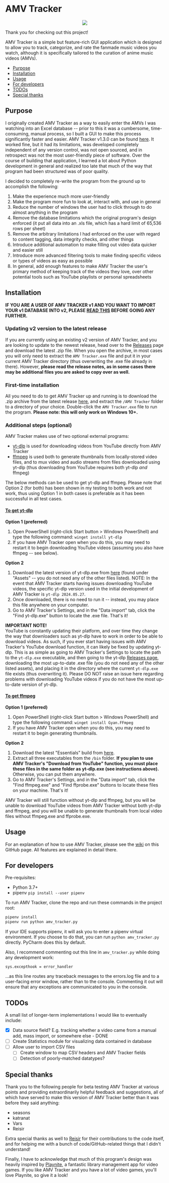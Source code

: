 # AMV Tracker

<p align="center">
<img src="https://github.com/bsobotka/amv_tracker/blob/main/md_images/md-amvt-logo.png">
</p>

Thank you for checking out this project!

AMV Tracker is a simple but feature-rich GUI application which is designed to allow you to track, categorize, and rate the fanmade music videos you watch, although it is specifically tailored to the curation of anime music videos (AMVs).

- [Purpose](#purpose)
- [Installation](#installation)
- [Usage](#usage)
- [For developers](#for-developers)
- [TODOs](#todos)  
- [Special thanks](#special-thanks)

## Purpose
I originally created AMV Tracker as a way to easily enter the AMVs I was watching into an Excel database -- prior to this it was a cumbersome, time-consuming, manual process, so I built a GUI to make this process significantly faster and easier. AMV Tracker v1.3.0 can be found [here](https://amvtracker.wordpress.com/). It worked fine, but it had its limitations, was developed completely independent of any version control, was not open sourced, and in retrospect was not the most user-friendly piece of software. Over the course of building that application, I learned a lot about Python development in general and realized too late that much of the way that program had been structured was of poor quality.

I decided to completely re-write the program from the ground up to accomplish the following:
1. Make the experience much more user-friendly
2. Make the program more fun to look at, interact with, and use in general
3. Reduce the number of windows the user had to click through to do almost anything in the program
4. Remove the database limitations which the original program's design enforced (it put all data into an .xls file, which has a hard limit of 65,536 rows per sheet)
5. Remove the arbitrary limitations I had enforced on the user with regard to content tagging, data integrity checks, and other things
6. Introduce additional automation to make filling out video data quicker and easier still
7. Introduce more advanced filtering tools to make finding specific videos or types of videos as easy as possible
8. In general, add enough features to make AMV Tracker the user's primary method of keeping track of the videos they love, over other potential tools such as YouTube playlists or personal spreadsheets

## Installation
**IF YOU ARE A USER OF AMV TRACKER v1 AND YOU WANT TO IMPORT YOUR v1 DATABASE INTO v2, PLEASE [READ THIS](https://github.com/bsobotka/amv_tracker/wiki/Adding-videos-to-your-database#import-from-previous-version-of-amv-tracker) BEFORE GOING ANY FURTHER.**

### Updating v2 version to the latest release
If you are currently using an existing v2 version of AMV Tracker, and you are looking to update to the newest release, head over to the [Releases](https://github.com/bsobotka/amv_tracker/releases) page and download the latest .zip file. When you open the archive, in most cases you will only need to extract the ``AMV Tracker.exe`` file and put it in your current AMV Tracker directory (thus overwriting the .exe file already in there). However, **please read the release notes, as in some cases there may be additional files you are asked to copy over as well.**

### First-time installation
All you need to do to get AMV Tracker up and running is to download the .zip archive from the latest release [here](https://github.com/bsobotka/amv_tracker/releases), and extract the ``/AMV Tracker`` folder to a directory of your choice. Double-click the ``AMV Tracker.exe`` file to run the program. **Please note: this will only work on Windows 10+.**

### Additional steps (optional)
AMV Tracker makes use of two optional external programs:  
* [yt-dlp](https://github.com/yt-dlp/yt-dlp) is used for downloading videos from YouTube directly from AMV Tracker  
* [ffmpeg](https://ffmpeg.org/) is used both to generate thumbnails from locally-stored video files, and to mux video and audio streams from files downloaded using yt-dlp (thus downloading from YouTube requires both yt-dlp *and* ffmpeg)

The below methods can be used to get yt-dlp and ffmpeg. Please note that Option 2 (for both) has been shown in my testing to both work and not work, thus using Option 1 in both cases is preferable as it has been successful in all test cases.

#### **<ins>To get yt-dlp</ins>**  
  
**Option 1 (preferred)**  
1. Open PowerShell (right-click Start button > Windows PowerShell) and type the following command: ``winget install yt-dlp``  
2. If you have AMV Tracker open when you do this, you may need to restart it to begin downloading YouTube videos (assuming you also have ffmpeg -- see below).

**Option 2**
1. Download the latest version of yt-dlp.exe from [here](https://github.com/yt-dlp/yt-dlp/releases) (found under "Assets" -- you do not need any of the other files listed). NOTE: In the event that AMV Tracker starts having issues downloading YouTube videos, the specific yt-dlp version used in the initial development of AMV Tracker is ``yt-dlp 2024.05.27``.  
2. Once downloaded, there is no need to run it -- instead, you may place this file anywhere on your computer.  
3. Go to AMV Tracker's Settings, and in the "Data import" tab, click the "Find yt-dlp.exe" button to locate the .exe file. That's it!  

**IMPORTANT NOTE!**  
YouTube is constantly updating their platform, and over time they change the way that downloaders such as yt-dlp have to work in order to be able to download videos. As such, if you ever start having issues with AMV Tracker's YouTube download function, it can likely be fixed by updating yt-dlp. This is as simple as going to AMV Tracker's Settings to locate the path to the ``yt-dlp.exe`` executable, and then going to the yt-dlp [Releases page](https://github.com/yt-dlp/yt-dlp/releases), downloading the most up-to-date .exe file (you do not need any of the other listed assets), and placing it in the directory where the current ``yt-dlp.exe`` file exists (thus overwriting it). Please DO NOT raise an issue here regarding problems with downloading YouTube videos if you do not have the most up-to-date version of yt-dlp.

#### <ins>To get ffmpeg</ins>
  
**Option 1 (preferred)** 
1. Open PowerShell (right-click Start button > Windows PowerShell) and type the following command: ``winget install Gyan.FFmpeg``  
2. If you have AMV Tracker open when you do this, you may need to restart it to begin generating thumbnails.
  
**Option 2**
1. Download the latest "Essentials" build from [here](https://www.gyan.dev/ffmpeg/builds/).  
2. Extract all three executables from the ``/bin`` folder. **If you plan to use AMV Tracker's "Download from YouTube" function, you must place these files in the same folder as yt-dlp.exe (see instructions above).** Otherwise, you can put them anywhere.  
3. Go to AMV Tracker's Settings, and in the "Data import" tab, click the "Find ffmpeg.exe" and "Find ffprobe.exe" buttons to locate these files on your machine. That's it!

AMV Tracker will still function without yt-dlp and ffmpeg, but you will be unable to download YouTube videos from AMV Tracker without both yt-dlp and ffmpeg, and you will be unable to generate thumbnails from local video files without ffmpeg.exe and ffprobe.exe.

## Usage
For an explanation of how to use AMV Tracker, please see the [wiki](https://github.com/bsobotka/amv_tracker/wiki) on this GitHub page. All features are explained in detail there.

## For developers

Pre-requisites:
 - Python 3.7+
 - pipenv `pip install --user pipenv`

To run AMV Tracker, clone the repo and run these commands in the project root:

```sh
pipenv install
pipenv run python amv_tracker.py
```

If your IDE supports pipenv, it will ask you to enter a pipenv virtual environment. If you choose to do that, you can run `python amv_tracker.py` directly. PyCharm does this by default.  
  
Also, I recommend commenting out this line in `amv_tracker.py` while doing any development work:  
  
`sys.excepthook = error_handler`  
  
...as this line routes any traceback messages to the errors.log file and to a user-facing error window, rather than to the console. Commenting it out will ensure that any exceptions are communicated to you in the console.

## TODOs
A small list of longer-term implementations I would like to eventually include:
- [x] Data source field? E.g. tracking whether a video came from a manual add, mass import, or somewhere else - DONE
- [ ] Create Statistics module for visualizing data contained in database
- [ ] Allow user to import CSV files
  - [ ] Create window to map CSV headers and AMV Tracker fields
  - [ ] Detection of poorly-matched datatypes?

## Special thanks  
Thank you to the following people for beta testing AMV Tracker at various points and providing extraordinarily helpful feedback and suggestions, all of which have served to make this version of AMV Tracker better than it was before they said anything:
* seasons
* katranat
* Vars
* Reisir

Extra special thanks as well to [Reisir](https://github.com/reisir) for their contributions to the code itself, and for helping me with a bunch of code/GitHub-related things that I didn't understand!  
  
Finally, I have to acknowledge that much of this program's design was heavily inspired by [Playnite](https://playnite.link/), a fantastic library management app for video games. If you like AMV Tracker and you have a lot of video games, you'll love Playnite, so give it a look!
